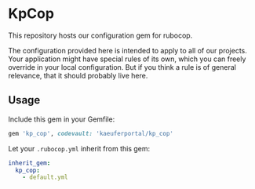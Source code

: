 # KpCop

This repository hosts our configuration gem for rubocop.

The configuration provided here is intended to apply to all of our projects.
Your application might have special rules of its own, which you can freely
override in your local configuration. But if you think a rule is of general
relevance, that it should probably live here.

## Usage

Include this gem in your Gemfile:

```ruby
gem 'kp_cop', codevault: 'kaeuferportal/kp_cop'
```

Let your `.rubocop.yml` inherit from this gem:

```yml
inherit_gem:
  kp_cop:
    - default.yml
```
